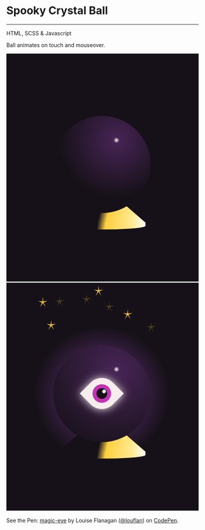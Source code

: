 # Spooky Crystal Ball

----

HTML, SCSS & Javascript

Ball animates on touch and mouseover.

![crystal ball](./ball1.png)
![crystal ball](./ball2.png)

<span>See the Pen: <a href="https://codepen.io/louflan/pen/KKdaNzZ">
  magic-eye</a> by Louise Flanagan (<a href="https://codepen.io/louflan">@louflan</a>)
  on <a href="https://codepen.io">CodePen</a>.</span>
</p>
<script async src="https://static.codepen.io/assets/embed/ei.js"></script>